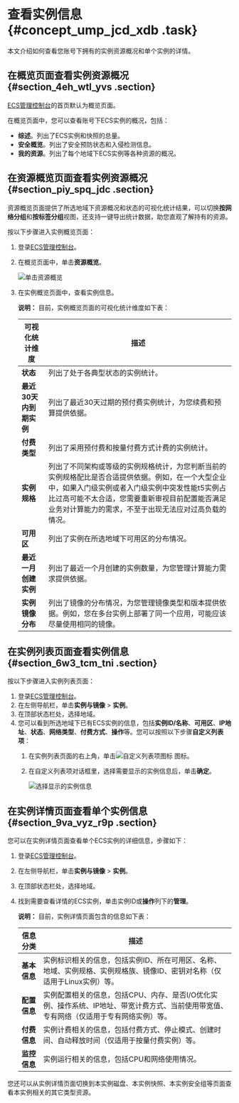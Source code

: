 # 查看实例信息 {#concept_ump_jcd_xdb .task}

本文介绍如何查看您账号下拥有的实例资源概况和单个实例的详情。

## 在概览页面查看实例资源概况 {#section_4eh_wtl_yvs .section}

[ECS管理控制台](https://ecs.console.aliyun.com/#/home)的首页默认为概览页面。

在概览页面中，您可以查看账号下ECS实例的概况，包括：

-   **综述**。列出了ECS实例和快照的总量。
-   **安全概览**。列出了安全预防状态和入侵检测信息。
-   **我的资源**。列出了每个地域下ECS实例等各种资源的概况。

## 在资源概览页面查看实例资源概况 {#section_piy_spq_jdc .section}

资源概览页面提供了所选地域下资源概况和状态的可视化统计结果，可以切换**按网络分组**和**按标签分组**视图，还支持一键导出统计数据，助您直观了解持有的资源。

按以下步骤进入实例概览页面：

1.  登录[ECS管理控制台](https://ecs.console.aliyun.com)。
2.  在概览页面中，单击**资源概览**。 

    ![单击资源概览](http://static-aliyun-doc.oss-cn-hangzhou.aliyuncs.com/assets/img/9639/15662669395369_zh-CN.png)

3.  在实例概览页面中，查看实例信息。 

    **说明：** 目前，实例概览页面的可视化统计维度如下表：

    |可视化统计维度|描述|
    |-------|--|
    |**状态**|列出了处于各典型状态的实例统计。|
    |**最近30天内到期实例**|列出了最近30天过期的预付费实例统计，为您续费和预算提供依据。|
    |**付费类型**|列出了采用预付费和按量付费方式计费的实例统计。|
    |**实例规格**|列出了不同架构或等级的实例规格统计，为您判断当前的实例规格配比是否合适提供依据。例如，在一个大型企业中，如果入门级实例或者入门级实例中突发性能t5实例占比过高可能不太合适，您需要重新审视目前配置能否满足业务对计算能力的需求，不至于出现无法应对过高负载的情况。|
    |**可用区**|列出了实例在所选地域下可用区的分布情况。|
    |**最近一月创建实例**|列出了最近一个月创建的实例数量，为您管理计算能力需求提供依据。|
    |**实例镜像分布**|列出了镜像的分布情况，为您管理镜像类型和版本提供依据。例如，您在多台实例上部署了同一个应用，可能应该尽量使用相同的镜像。|


## 在实例列表页面查看实例信息 {#section_6w3_tcm_tni .section}

按以下步骤进入实例列表页面：

1.  登录[ECS管理控制台](https://ecs.console.aliyun.com)。
2.  在左侧导航栏，单击**实例与镜像** \> **实例**。
3.  在顶部状态栏处，选择地域。
4.  您可以看到所选地域下已有ECS实例的信息，包括**实例ID/名称**、**可用区**、**IP地址**、**状态**、**网络类型**、**付费方式**、**操作**等。您可以按照以下步骤**自定义列表项**： 
    1.  在实例列表页面的右上角，单击![自定义列表项图标](http://docs-aliyun.cn-hangzhou.oss.aliyun-inc.com/assets/pic/25441/cn_zh/1514174627852/icon_CustomizeItem.png) 图标。
    2.  在自定义列表项对话框里，选择需要显示的实例信息后，单击**确定**。 

        ![选择显示的实例信息](http://static-aliyun-doc.oss-cn-hangzhou.aliyuncs.com/assets/img/9639/15662669395368_zh-CN.png)


## 在实例详情页面查看单个实例信息 {#section_9va_vyz_r9p .section}

您可以在实例详情页面查看单个ECS实例的详细信息，步骤如下：

1.  登录[ECS管理控制台](https://ecs.console.aliyun.com)。
2.  在左侧导航栏，单击**实例与镜像** \> **实例**。
3.  在顶部状态栏处，选择地域。
4.  找到需要查看详情的ECS实例，单击实例ID或**操作**列下的**管理**。 

    **说明：** 目前，实例详情页面包含的信息如下表：

    |信息分类|描述|
    |----|--|
    |**基本信息**|实例标识相关的信息，包括实例ID、所在可用区、名称、地域、实例规格、实例规格族、镜像ID、密钥对名称（仅适用于Linux实例）等。|
    |**配置信息**|实例配置相关的信息，包括CPU、内存、是否I/O优化实例、操作系统、IP地址、带宽计费方式、当前使用带宽值、专有网络（仅适用于专有网络实例）等。|
    |**付费信息**|实例计费相关的信息，包括付费方式、停止模式、创建时间、自动释放时间（仅适用于按量付费实例）等。|
    |**监控信息**|实例运行相关的信息，包括CPU和网络使用情况。|


您还可以从实例详情页面切换到本实例磁盘、本实例快照、本实例安全组等页面查看本实例相关的其它类型资源。

